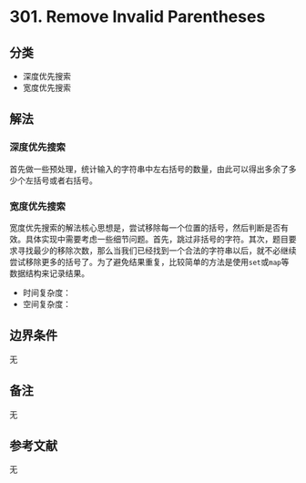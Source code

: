 # 301. Remove Invalid Parentheses

## 分类
* 深度优先搜索
* 宽度优先搜索

## 解法
### 深度优先搜索
首先做一些预处理，统计输入的字符串中左右括号的数量，由此可以得出多余了多少个左括号或者右括号。

### 宽度优先搜索
宽度优先搜索的解法核心思想是，尝试移除每一个位置的括号，然后判断是否有效。具体实现中需要考虑一些细节问题。首先，跳过非括号的字符。其次，题目要求寻找最少的移除次数，那么当我们已经找到一个合法的字符串以后，就不必继续尝试移除更多的括号了。为了避免结果重复，比较简单的方法是使用`set`或`map`等数据结构来记录结果。

* 时间复杂度：
* 空间复杂度：

## 边界条件
无

## 备注
无

## 参考文献
无